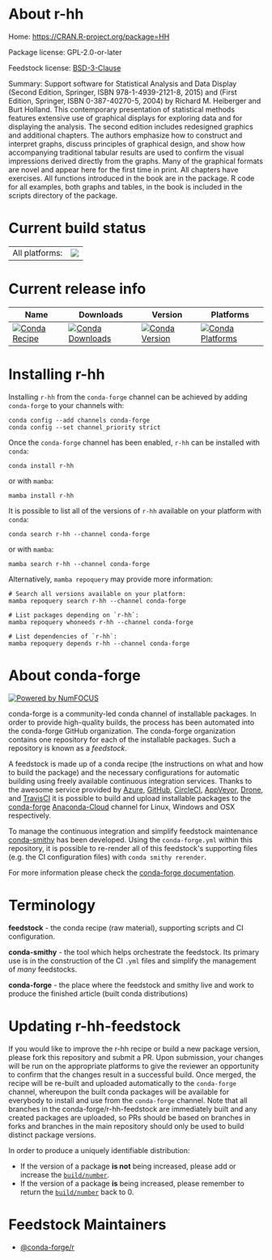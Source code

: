 About r-hh
==========

Home: https://CRAN.R-project.org/package=HH

Package license: GPL-2.0-or-later

Feedstock license: [BSD-3-Clause](https://github.com/conda-forge/r-hh-feedstock/blob/main/LICENSE.txt)

Summary: Support software for Statistical Analysis and Data Display (Second Edition, Springer, ISBN 978-1-4939-2121-8, 2015) and (First Edition, Springer, ISBN 0-387-40270-5, 2004) by Richard M. Heiberger and Burt Holland.  This contemporary presentation of statistical methods features extensive use of graphical displays for exploring data and for displaying the analysis.  The second edition includes redesigned graphics and additional chapters. The authors emphasize how to construct and interpret graphs, discuss principles of graphical design, and show how accompanying traditional tabular results are used to confirm the visual impressions derived directly from the graphs. Many of the graphical formats are novel and appear here for the first time in print.  All chapters have exercises.  All functions introduced in the book are in the package.  R code for all examples, both graphs and tables, in the book is included in the scripts directory of the package.

Current build status
====================


<table><tr><td>All platforms:</td>
    <td>
      <a href="https://dev.azure.com/conda-forge/feedstock-builds/_build/latest?definitionId=2478&branchName=main">
        <img src="https://dev.azure.com/conda-forge/feedstock-builds/_apis/build/status/r-hh-feedstock?branchName=main">
      </a>
    </td>
  </tr>
</table>

Current release info
====================

| Name | Downloads | Version | Platforms |
| --- | --- | --- | --- |
| [![Conda Recipe](https://img.shields.io/badge/recipe-r--hh-green.svg)](https://anaconda.org/conda-forge/r-hh) | [![Conda Downloads](https://img.shields.io/conda/dn/conda-forge/r-hh.svg)](https://anaconda.org/conda-forge/r-hh) | [![Conda Version](https://img.shields.io/conda/vn/conda-forge/r-hh.svg)](https://anaconda.org/conda-forge/r-hh) | [![Conda Platforms](https://img.shields.io/conda/pn/conda-forge/r-hh.svg)](https://anaconda.org/conda-forge/r-hh) |

Installing r-hh
===============

Installing `r-hh` from the `conda-forge` channel can be achieved by adding `conda-forge` to your channels with:

```
conda config --add channels conda-forge
conda config --set channel_priority strict
```

Once the `conda-forge` channel has been enabled, `r-hh` can be installed with `conda`:

```
conda install r-hh
```

or with `mamba`:

```
mamba install r-hh
```

It is possible to list all of the versions of `r-hh` available on your platform with `conda`:

```
conda search r-hh --channel conda-forge
```

or with `mamba`:

```
mamba search r-hh --channel conda-forge
```

Alternatively, `mamba repoquery` may provide more information:

```
# Search all versions available on your platform:
mamba repoquery search r-hh --channel conda-forge

# List packages depending on `r-hh`:
mamba repoquery whoneeds r-hh --channel conda-forge

# List dependencies of `r-hh`:
mamba repoquery depends r-hh --channel conda-forge
```


About conda-forge
=================

[![Powered by
NumFOCUS](https://img.shields.io/badge/powered%20by-NumFOCUS-orange.svg?style=flat&colorA=E1523D&colorB=007D8A)](https://numfocus.org)

conda-forge is a community-led conda channel of installable packages.
In order to provide high-quality builds, the process has been automated into the
conda-forge GitHub organization. The conda-forge organization contains one repository
for each of the installable packages. Such a repository is known as a *feedstock*.

A feedstock is made up of a conda recipe (the instructions on what and how to build
the package) and the necessary configurations for automatic building using freely
available continuous integration services. Thanks to the awesome service provided by
[Azure](https://azure.microsoft.com/en-us/services/devops/), [GitHub](https://github.com/),
[CircleCI](https://circleci.com/), [AppVeyor](https://www.appveyor.com/),
[Drone](https://cloud.drone.io/welcome), and [TravisCI](https://travis-ci.com/)
it is possible to build and upload installable packages to the
[conda-forge](https://anaconda.org/conda-forge) [Anaconda-Cloud](https://anaconda.org/)
channel for Linux, Windows and OSX respectively.

To manage the continuous integration and simplify feedstock maintenance
[conda-smithy](https://github.com/conda-forge/conda-smithy) has been developed.
Using the ``conda-forge.yml`` within this repository, it is possible to re-render all of
this feedstock's supporting files (e.g. the CI configuration files) with ``conda smithy rerender``.

For more information please check the [conda-forge documentation](https://conda-forge.org/docs/).

Terminology
===========

**feedstock** - the conda recipe (raw material), supporting scripts and CI configuration.

**conda-smithy** - the tool which helps orchestrate the feedstock.
                   Its primary use is in the construction of the CI ``.yml`` files
                   and simplify the management of *many* feedstocks.

**conda-forge** - the place where the feedstock and smithy live and work to
                  produce the finished article (built conda distributions)


Updating r-hh-feedstock
=======================

If you would like to improve the r-hh recipe or build a new
package version, please fork this repository and submit a PR. Upon submission,
your changes will be run on the appropriate platforms to give the reviewer an
opportunity to confirm that the changes result in a successful build. Once
merged, the recipe will be re-built and uploaded automatically to the
`conda-forge` channel, whereupon the built conda packages will be available for
everybody to install and use from the `conda-forge` channel.
Note that all branches in the conda-forge/r-hh-feedstock are
immediately built and any created packages are uploaded, so PRs should be based
on branches in forks and branches in the main repository should only be used to
build distinct package versions.

In order to produce a uniquely identifiable distribution:
 * If the version of a package **is not** being increased, please add or increase
   the [``build/number``](https://docs.conda.io/projects/conda-build/en/latest/resources/define-metadata.html#build-number-and-string).
 * If the version of a package **is** being increased, please remember to return
   the [``build/number``](https://docs.conda.io/projects/conda-build/en/latest/resources/define-metadata.html#build-number-and-string)
   back to 0.

Feedstock Maintainers
=====================

* [@conda-forge/r](https://github.com/conda-forge/r/)


